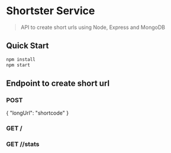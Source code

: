 # Shortster Service

> API to create short urls using Node, Express and MongoDB

## Quick Start

```bash
npm install
npm start
```

## Endpoint to create short url
### POST 
{ "longUrl": "shortcode" }
### GET /<shortcode>
### GET /<shortcode>/stats




